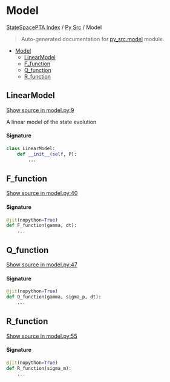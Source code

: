 # Model

[StateSpacePTA Index](../README.md#statespacepta-index) /
[Py Src](./index.md#py-src) /
Model

> Auto-generated documentation for [py_src.model](https://github.com/tomkimpson/StateSpacePTA.jl/blob/pulsar_terms/py_src/model.py) module.

- [Model](#model)
  - [LinearModel](#linearmodel)
  - [F_function](#f_function)
  - [Q_function](#q_function)
  - [R_function](#r_function)

## LinearModel

[Show source in model.py:9](https://github.com/tomkimpson/StateSpacePTA.jl/blob/pulsar_terms/py_src/model.py#L9)

A linear model of the state evolution

#### Signature

```python
class LinearModel:
    def __init__(self, P):
        ...
```



## F_function

[Show source in model.py:40](https://github.com/tomkimpson/StateSpacePTA.jl/blob/pulsar_terms/py_src/model.py#L40)

#### Signature

```python
@jit(nopython=True)
def F_function(gamma, dt):
    ...
```



## Q_function

[Show source in model.py:47](https://github.com/tomkimpson/StateSpacePTA.jl/blob/pulsar_terms/py_src/model.py#L47)

#### Signature

```python
@jit(nopython=True)
def Q_function(gamma, sigma_p, dt):
    ...
```



## R_function

[Show source in model.py:55](https://github.com/tomkimpson/StateSpacePTA.jl/blob/pulsar_terms/py_src/model.py#L55)

#### Signature

```python
@jit(nopython=True)
def R_function(sigma_m):
    ...
```
